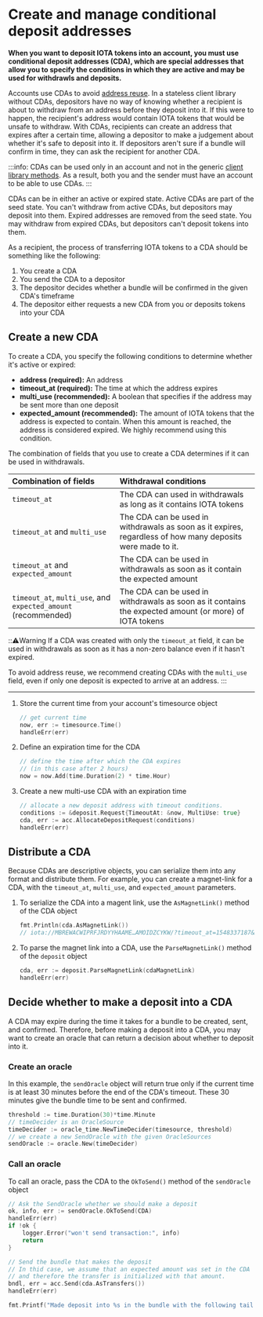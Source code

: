 # Create and manage conditional deposit addresses

**When you want to deposit IOTA tokens into an account, you must use conditional deposit addresses (CDA), which are special addresses that allow you to specify the conditions in which they are active and may be used for withdrawls and deposits.**

Accounts use CDAs to avoid [address reuse](root://iota-basics/0.1/concepts/addresses-and-signatures.md#address-reuse). In a stateless client library without CDAs, depositors have no way of knowing whether a recipient is about to withdraw from an address before they deposit into it. If this were to happen, the recipient's address would contain IOTA tokens that would be unsafe to withdraw. With CDAs, recipients can create an address that expires after a certain time, allowing a depositor to make a judgement about whether it's safe to deposit into it. If depositors aren't sure if a bundle will confirm in time, they can ask the recipient for another CDA.

:::info:
CDAs can be used only in an account and not in the generic [client library methods](root://client-libraries/0.1/introduction/overview.md). As a result, both you and the sender must have an account to be able to use CDAs.
:::

CDAs can be in either an active or expired state. Active CDAs are part of the seed state. You can't withdraw from active CDAs, but depositors may deposit into them. Expired addresses are removed from the seed state. You may withdraw from expired CDAs, but depositors can't deposit tokens into them.

As a recipient, the process of transferring IOTA tokens to a CDA should be something like the following:

1. You create a CDA
2. You send the CDA to a depositor
3. The depositor decides whether a bundle will be confirmed in the given CDA's timeframe
4. The depositor either requests a new CDA from you or deposits tokens into your CDA

## Create a new CDA

To create a CDA, you specify the following conditions to determine whether it's active or expired:

* **address (required):** An address
* **timeout_at (required):** The time at which the address expires
* **multi_use (recommended):** A boolean that specifies if the address may be sent more than one deposit
* **expected_amount (recommended):** The amount of IOTA tokens that the address is expected to contain. When this amount is reached, the address is considered expired. We highly recommend using this condition.

The combination of fields that you use to create a CDA determines if it can be used in withdrawals.

|  **Combination of fields** | **Withdrawal conditions**
| :----------| :----------|
|`timeout_at` |The CDA can used in withdrawals as long as it contains IOTA tokens|
|`timeout_at` and `multi_use` |The CDA can be used in withdrawals as soon as it expires, regardless of how many deposits were made to it. |
|`timeout_at` and `expected_amount`| The CDA can be used in withdrawals as soon as it contain the expected amount|
|`timeout_at`, `multi_use`, and `expected_amount` (recommended) |The CDA can be used in withdrawals as soon as it contains the expected amount (or more) of IOTA tokens |

:::warning:Warning
If a CDA was created with only the `timeout_at` field, it can be used in withdrawals as soon as it has a non-zero balance even if it hasn't expired.

To avoid address reuse, we recommend creating CDAs with the `multi_use` field, even if only one deposit is expected to arrive at an address.
:::

---

1. Store the current time from your account's timesource object

    ```go
    // get current time
    now, err := timesource.Time()
    handleErr(err)
    ```

2. Define an expiration time for the CDA

    ```go
    // define the time after which the CDA expires
    // (in this case after 2 hours)
    now = now.Add(time.Duration(2) * time.Hour)
    ```

3. Create a new multi-use CDA with an expiration time

    ```go
    // allocate a new deposit address with timeout conditions.
    conditions := &deposit.Request{TimeoutAt: &now, MultiUse: true}
    cda, err := acc.AllocateDepositRequest(conditions)
    handleErr(err)
    ```

## Distribute a CDA

Because CDAs are descriptive objects, you can serialize them into any format and distribute them. For example, you can create a magnet-link for a CDA, with the `timeout_at`, `multi_use`, and `expected_amount` parameters.

1. To serialize the CDA into a magent link, use the `AsMagnetLink()` method of the CDA object

    ```go
    fmt.Println(cda.AsMagnetLink())
    // iota://MBREWACWIPRFJRDYYHAAME…AMOIDZCYKW/?timeout_at=1548337187&multi_use=true&expected_amount=0
    ```

2. To parse the magnet link into a CDA, use the `ParseMagnetLink()` method of the `deposit` object

    ```go
    cda, err := deposit.ParseMagnetLink(cdaMagnetLink)
    handleErr(err)
    ```

## Decide whether to make a deposit into a CDA

A CDA may expire during the time it takes for a bundle to be created, sent, and confirmed. Therefore, before making a deposit into a CDA, you may want to create an oracle that can return a decision about whether to deposit into it.

### Create an oracle

In this example, the `sendOracle` object will return true only if the current time is at least 30 minutes before the end of the CDA's timeout. These 30 minutes give the bundle time to be sent and confirmed.

```go
threshold := time.Duration(30)*time.Minute
// timeDecider is an OracleSource
timeDecider := oracle_time.NewTimeDecider(timesource, threshold)
// we create a new SendOracle with the given OracleSources
sendOracle := oracle.New(timeDecider)
```

### Call an oracle

To call an oracle, pass the CDA to the `OkToSend()` method of the `sendOracle` object

```go
// Ask the SendOracle whether we should make a deposit
ok, info, err := sendOracle.OkToSend(CDA)
handleErr(err)
if !ok {
    logger.Error("won't send transaction:", info)
    return
}

// Send the bundle that makes the deposit
// In thid case, we assume that an expected amount was set in the CDA
// and therefore the transfer is initialized with that amount.
bndl, err = acc.Send(cda.AsTransfers())
handleErr(err)

fmt.Printf("Made deposit into %s in the bundle with the following tail transaction hash %s\n", cda.Address, bndl[0].Hash)
```
